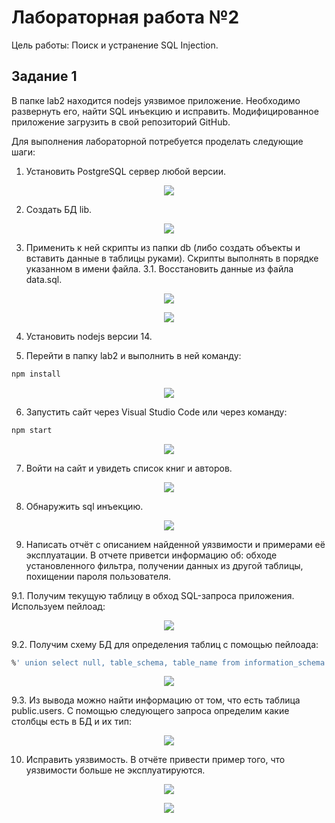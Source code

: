 # Лабораторная работа №2

Цель работы: Поиск и устранение SQL Injection.

## Задание 1

В папке lab2 находится nodejs уязвимое приложение. Необходимо развернуть его, найти SQL инъекцию и исправить. Модифицированное приложение загрузить в свой репозиторий GitHub.

Для выполнения лабораторной потребуется проделать следующие шаги:

1. Установить PostgreSQL сервер любой версии.
 
<p align="center">
  <img src="https://github.com/vilafe/Labs_SecWeb/blob/main/lab02/fotos/1.jpg" />
</p>

2. Создать БД lib.

<p align="center">
  <img src="https://github.com/vilafe/Labs_SecWeb/blob/main/lab02/fotos/2.jpg" />
</p>

 
3. Применить к ней скрипты из папки db (либо создать объекты и вставить данные в таблицы руками). Скрипты выполнять в порядке указанном в имени файла. 
3.1. Восстановить данные из файла data.sql.

<p align="center">
  <img src="https://github.com/vilafe/Labs_SecWeb/blob/main/lab02/fotos/3.jpg" />
</p>

<p align="center">
  <img src="https://github.com/vilafe/Labs_SecWeb/blob/main/lab02/fotos/4.jpg" />
</p>

4. Установить nodejs версии 14.

5. Перейти в папку lab2 и выполнить в ней команду:

```bash
npm install
```
<p align="center">
  <img src="https://github.com/vilafe/Labs_SecWeb/blob/main/lab02/fotos/5.jpg" />
</p>

6. Запустить сайт через Visual Studio Code или через команду:

```bash
npm start
```

<p align="center">
  <img src="https://github.com/vilafe/Labs_SecWeb/blob/main/lab02/fotos/6.jpg" />
</p>

7. Войти на сайт и увидеть список книг и авторов.
 
<p align="center">
  <img src="https://github.com/vilafe/Labs_SecWeb/blob/main/lab02/fotos/8.jpg" />
</p>
    
8. Обнаружить sql инъекцию.

<p align="center">
  <img src="https://github.com/vilafe/Labs_SecWeb/blob/main/lab02/fotos/9.jpg" />
</p>

9. Написать отчёт с описанием найденной уязвимости и примерами её эксплуатации. В отчете приветси информацию об: обходе установленного фильтра, получении данных из другой таблицы, похищении пароля пользователя.

9.1. Получим текущую таблицу в обход SQL-запроса приложения. Используем пейлоад:

<p align="center">
  <img src="https://github.com/vilafe/Labs_SecWeb/blob/main/lab02/fotos/10.jpg" />
</p>

9.2. Получим схему БД для определения таблиц с помощью пейлоада:

```sql
%' union select null, table_schema, table_name from information_schema.tables --
```

<p align="center">
  <img src="https://github.com/vilafe/Labs_SecWeb/blob/main/lab02/fotos/11.jpg" />
</p>

9.3. Из вывода можно найти информацию от том, что есть таблица public.users. С помощью следующего запроса определим какие столбцы есть в БД и их тип:

<p align="center">
  <img src="https://github.com/vilafe/Labs_SecWeb/blob/main/lab02/fotos/12.jpg" />
</p>
 
10. Исправить уязвимость. В отчёте привести пример того, что уязвимости больше не эксплуатируются.
 
<p align="center">
  <img src="https://github.com/vilafe/Labs_SecWeb/blob/main/lab02/fotos/13.jpg" />
</p>

<p align="center">
  <img src="https://github.com/vilafe/Labs_SecWeb/blob/main/lab02/fotos/14.jpg" />
</p>


